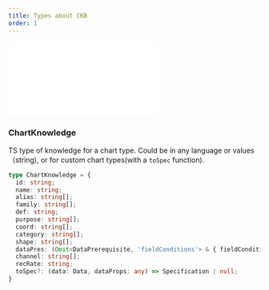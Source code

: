 ```yaml
---
title: Types about CKB
order: 1
---
```


<embed src='@/docs/common/style.md'></embed>

### ChartKnowledge

TS type of knowledge for a chart type.
Could be in any language or values（string), or for custom chart types(with a `toSpec` function).

```ts
type ChartKnowledge = {
  id: string;
  name: string;
  alias: string[];
  family: string[];
  def: string;
  purpose: string[];
  coord: string[];
  category: string[];
  shape: string[];
  dataPres: (Omit<DataPrerequisite, 'fieldConditions'> & { fieldConditions: string[] })[];
  channel: string[];
  recRate: string;
  toSpec?: (data: Data, dataProps: any) => Specification | null;
}
```
